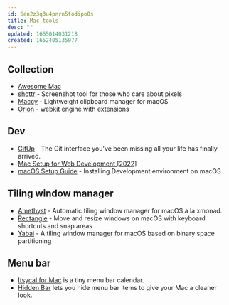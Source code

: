 ```yaml
---
id: 6en2z3q3u4pnrn5todipo0s
title: Mac tools
desc: ""
updated: 1665014031218
created: 1652405135977
---
```


## Collection

- [Awesome Mac](https://github.com/jaywcjlove/awesome-mac)
- [shottr](https://shottr.cc/) - Screenshot tool for those who care about pixels
- [Maccy](https://github.com/p0deje/Maccy) - Lightweight clipboard manager for macOS
- [Orion](https://browser.kagi.com/) - webkit engine with extensions

## Dev

- [GitUp](https://github.com/git-up/GitUp) - The Git interface you've been missing all your life has finally arrived.
- [Mac Setup for Web Development [2022]](https://www.robinwieruch.de/mac-setup-web-development/)
- [macOS Setup Guide](https://sourabhbajaj.com/mac-setup) - Installing Development environment on macOS

## Tiling window manager

- [Amethyst](https://github.com/ianyh/Amethyst) - Automatic tiling window manager for macOS à la xmonad.
- [Rectangle](https://github.com/rxhanson/Rectangle) - Move and resize windows on macOS with keyboard shortcuts and snap areas
- [Yabai](https://github.com/koekeishiya/yabai) - A tiling window manager for macOS based on binary space partitioning

## Menu bar

- [Itsycal for Mac](https://www.mowglii.com/itsycal/) is a tiny menu bar calendar.
- [Hidden Bar](https://github.com/dwarvesf/hidden) lets you hide menu bar items to give your Mac a cleaner look.
